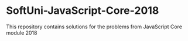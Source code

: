 # SoftUni-JavaScript-Core-2018
This repository contains solutions for the problems from JavaScript Core module 2018
